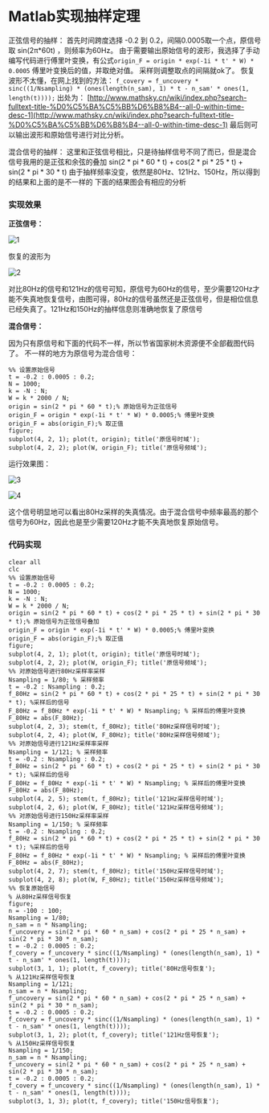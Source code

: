 # Matlab实现抽样定理

正弦信号的抽样：
首先时间跨度选择 -0.2 到 0.2，间隔0.0005取一个点，原信号取 sin⁡(2π*60t) ，则频率为60Hz。
由于需要输出原始信号的波形，我选择了手动编写代码进行傅里叶变换，有公式`origin_F = origin * exp(-1i * t' * W) * 0.0005` 傅里叶变换后的值，并取绝对值。
采样则调整取点的间隔就ok了。
恢复波形不太懂，在网上找到的方法：
`f_covery = f_uncovery * sinc((1/Nsampling) * (ones(length(n_sam), 1) * t - n_sam' * ones(1, length(t))));`
出处为：
[http://www.mathsky.cn/wiki/index.php?search-fulltext-title-%D0%C5%BA%C5%BB%D6%B8%B4--all-0-within-time-desc-1](http://www.mathsky.cn/wiki/index.php?search-fulltext-title-%D0%C5%BA%C5%BB%D6%B8%B4--all-0-within-time-desc-1)
最后则可以输出波形和原始信号进行对比分析。

混合信号的抽样：
这里和正弦信号相比，只是待抽样信号不同了而已，但是混合信号我用的是正弦和余弦的叠加
sin(2 * pi * 60 * t) + cos(2 * pi * 25 * t) + sin(2 * pi * 30 * t)
由于抽样频率没变，依然是80Hz、121Hz、150Hz，所以得到的结果和上面的是不一样的
下面的结果图会有相应的分析


### 实现效果

**正弦信号：**

![1](http://images0.cnblogs.com/blog2015/701997/201507/231525010212255.png)

恢复的波形为

![2](http://images0.cnblogs.com/blog2015/701997/201507/231525095535250.png)

对比80Hz的信号和121Hz的信号可知，原信号为60Hz的信号，至少需要120Hz才能不失真地恢复信号，由图可得，80Hz的信号虽然还是正弦信号，但是相位信息已经失真了。121Hz和150Hz的抽样信息则准确地恢复了原信号

**混合信号：**

因为只有原信号和下面的代码不一样，所以节省国家树木资源便不全部截图代码了。
不一样的地方为原信号为混合信号：

```
%% 设置原始信号
t = -0.2 : 0.0005 : 0.2;
N = 1000;
k = -N : N;
W = k * 2000 / N;
origin = sin(2 * pi * 60 * t);% 原始信号为正弦信号
origin_F = origin * exp(-1i * t' * W) * 0.0005;% 傅里叶变换
origin_F = abs(origin_F);% 取正值
figure;
subplot(4, 2, 1); plot(t, origin); title('原信号时域');
subplot(4, 2, 2); plot(W, origin_F); title('原信号频域');
```

运行效果图：

![3](http://images0.cnblogs.com/blog2015/701997/201507/231525342094517.png)

![4](http://images0.cnblogs.com/blog2015/701997/201507/231525406151426.png)

这个信号明显地可以看出80Hz采样的失真情况。由于混合信号中频率最高的那个信号为60Hz，因此也是至少需要120Hz才能不失真地恢复原始信号。

### 代码实现

```
clear all
clc
%% 设置原始信号
t = -0.2 : 0.0005 : 0.2;
N = 1000;
k = -N : N;
W = k * 2000 / N;
origin = sin(2 * pi * 60 * t) + cos(2 * pi * 25 * t) + sin(2 * pi * 30 * t);% 原始信号为正弦信号叠加
origin_F = origin * exp(-1i * t' * W) * 0.0005;% 傅里叶变换
origin_F = abs(origin_F);% 取正值
figure;
subplot(4, 2, 1); plot(t, origin); title('原信号时域');
subplot(4, 2, 2); plot(W, origin_F); title('原信号频域');
%% 对原始信号进行80Hz采样率采样
Nsampling = 1/80; % 采样频率
t = -0.2 : Nsampling : 0.2;
f_80Hz = sin(2 * pi * 60 * t) + cos(2 * pi * 25 * t) + sin(2 * pi * 30 * t); %采样后的信号
F_80Hz = f_80Hz * exp(-1i * t' * W) * Nsampling; % 采样后的傅里叶变换
F_80Hz = abs(F_80Hz);
subplot(4, 2, 3); stem(t, f_80Hz); title('80Hz采样信号时域');
subplot(4, 2, 4); plot(W, F_80Hz); title('80Hz采样信号频域');
%% 对原始信号进行121Hz采样率采样
Nsampling = 1/121; % 采样频率
t = -0.2 : Nsampling : 0.2;
f_80Hz = sin(2 * pi * 60 * t) + cos(2 * pi * 25 * t) + sin(2 * pi * 30 * t); %采样后的信号
F_80Hz = f_80Hz * exp(-1i * t' * W) * Nsampling; % 采样后的傅里叶变换
F_80Hz = abs(F_80Hz);
subplot(4, 2, 5); stem(t, f_80Hz); title('121Hz采样信号时域');
subplot(4, 2, 6); plot(W, F_80Hz); title('121Hz采样信号频域');
%% 对原始信号进行150Hz采样率采样
Nsampling = 1/150; % 采样频率
t = -0.2 : Nsampling : 0.2;
f_80Hz = sin(2 * pi * 60 * t) + cos(2 * pi * 25 * t) + sin(2 * pi * 30 * t); %采样后的信号
F_80Hz = f_80Hz * exp(-1i * t' * W) * Nsampling; % 采样后的傅里叶变换
F_80Hz = abs(F_80Hz);
subplot(4, 2, 7); stem(t, f_80Hz); title('150Hz采样信号时域');
subplot(4, 2, 8); plot(W, F_80Hz); title('150Hz采样信号频域');
%% 恢复原始信号
% 从80Hz采样信号恢复
figure;
n = -100 : 100;
Nsampling = 1/80;
n_sam = n * Nsampling;
f_uncovery = sin(2 * pi * 60 * n_sam) + cos(2 * pi * 25 * n_sam) + sin(2 * pi * 30 * n_sam);
t = -0.2 : 0.0005 : 0.2;
f_covery = f_uncovery * sinc((1/Nsampling) * (ones(length(n_sam), 1) * t - n_sam' * ones(1, length(t))));
subplot(3, 1, 1); plot(t, f_covery); title('80Hz信号恢复');
% 从121Hz采样信号恢复
Nsampling = 1/121;
n_sam = n * Nsampling;
f_uncovery = sin(2 * pi * 60 * n_sam) + cos(2 * pi * 25 * n_sam) + sin(2 * pi * 30 * n_sam);
t = -0.2 : 0.0005 : 0.2;
f_covery = f_uncovery * sinc((1/Nsampling) * (ones(length(n_sam), 1) * t - n_sam' * ones(1, length(t))));
subplot(3, 1, 2); plot(t, f_covery); title('121Hz信号恢复');
% 从150Hz采样信号恢复
Nsampling = 1/150;
n_sam = n * Nsampling;
f_uncovery = sin(2 * pi * 60 * n_sam) + cos(2 * pi * 25 * n_sam) + sin(2 * pi * 30 * n_sam);
t = -0.2 : 0.0005 : 0.2;
f_covery = f_uncovery * sinc((1/Nsampling) * (ones(length(n_sam), 1) * t - n_sam' * ones(1, length(t))));
subplot(3, 1, 3); plot(t, f_covery); title('150Hz信号恢复');
```
